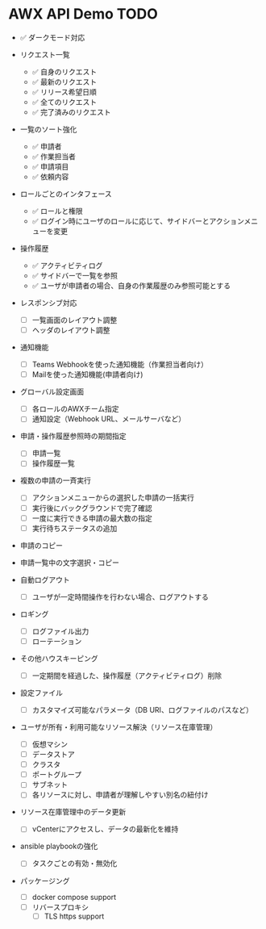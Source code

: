 AWX API Demo TODO
=================

* ✅ ダークモード対応

* リクエスト一覧
  - ✅ 自身のリクエスト
  - ✅ 最新のリクエスト
  - ✅ リリース希望日順
  - ✅ 全てのリクエスト
  - ✅ 完了済みのリクエスト

* 一覧のソート強化
  - ✅ 申請者
  - ✅ 作業担当者
  - ✅ 申請項目
  - ✅ 依頼内容

* ロールごとのインタフェース
  - ✅ ロールと権限
  - ✅ ログイン時にユーザのロールに応じて、サイドバーとアクションメニューを変更
     
* 操作履歴
  - ✅ アクティビティログ
  - ✅ サイドバーで一覧を参照
  - ✅ ユーザが申請者の場合、自身の作業履歴のみ参照可能とする

* レスポンシブ対応
  - [ ] 一覧画面のレイアウト調整
  - [ ] ヘッダのレイアウト調整

* 通知機能
  - [ ] Teams Webhookを使った通知機能（作業担当者向け）
  - [ ] Mailを使った通知機能(申請者向け)

* グローバル設定画面
  - [ ] 各ロールのAWXチーム指定
  - [ ] 通知設定（Webhook URL、メールサーバなど）

* 申請・操作履歴参照時の期間指定
  - [ ] 申請一覧
  - [ ] 操作履歴一覧

* 複数の申請の一斉実行
  - [ ] アクションメニューからの選択した申請の一括実行
  - [ ] 実行後にバックグラウンドで完了確認
  - [ ] 一度に実行できる申請の最大数の指定
  - [ ] 実行待ちステータスの追加

* 申請のコピー

* 申請一覧中の文字選択・コピー

* 自動ログアウト
  - [ ] ユーザが一定時間操作を行わない場合、ログアウトする

* ロギング
  - [ ] ログファイル出力
  - [ ] ローテーション

* その他ハウスキーピング
  - [ ] 一定期間を経過した、操作履歴（アクティビティログ）削除

* 設定ファイル
  - [ ] カスタマイズ可能なパラメータ（DB URI、ログファイルのパスなど）

* ユーザが所有・利用可能なリソース解決（リソース在庫管理）
  - [ ] 仮想マシン
  - [ ] データストア
  - [ ] クラスタ
  - [ ] ポートグループ
  - [ ] サブネット
  - [ ] 各リソースに対し、申請者が理解しやすい別名の紐付け

* リソース在庫管理中のデータ更新
  - [ ] vCenterにアクセスし、データの最新化を維持

* ansible playbookの強化
  - [ ] タスクごとの有効・無効化

* パッケージング
  - [ ] docker compose support
  - [ ] リバースプロキシ
      - [ ] TLS https support
